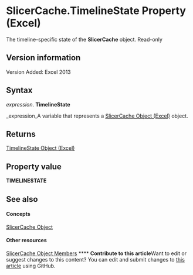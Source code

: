 
# SlicerCache.TimelineState Property (Excel)

The timeline-specific state of the  **SlicerCache** object. Read-only


## Version information

Version Added: Excel 2013 


## Syntax

 _expression_. **TimelineState**

 _expression_A variable that represents a  [SlicerCache Object (Excel)](6e6533e3-0503-a1d3-9ecd-f7997233565f.md) object.


## Returns

 [TimelineState Object (Excel)](bb92fe09-3cce-8e10-3795-2b9089c27801.md)


## Property value

 **TIMELINESTATE**


## See also


#### Concepts


 [SlicerCache Object](6e6533e3-0503-a1d3-9ecd-f7997233565f.md)
#### Other resources


 [SlicerCache Object Members](59572fc4-0dd9-096a-61b9-7775f90ac7be.md)
****   **Contribute to this article**Want to edit or suggest changes to this content? You can edit and submit changes to  [this article](https://github.com/jhershey00/VBA_Excel_Test/OpenXMLCon/articles/f7802d4e-39f6-11bb-2285-7cf012bed3ef.md) using GitHub.

